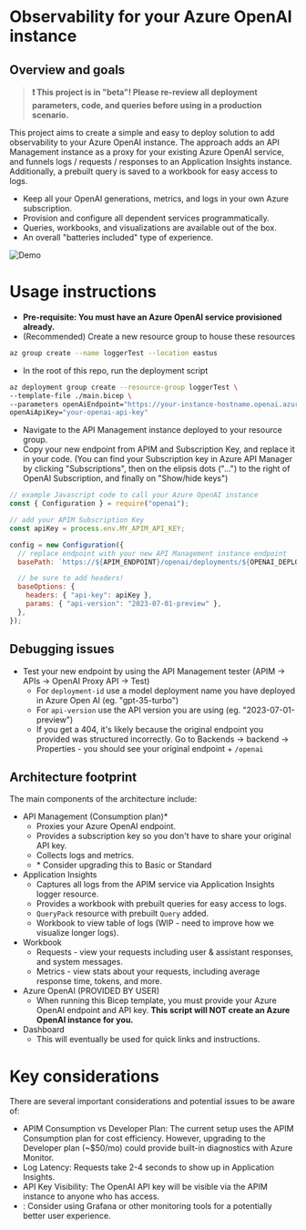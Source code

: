 # Observability for your Azure OpenAI instance

## Overview and goals

> **❗️ This project is in "beta"! Please re-review all deployment parameters, code, and queries before using in a production scenario.**

This project aims to create a simple and easy to deploy solution to add observability to your Azure OpenAI instance. The approach adds an API Management instance as a proxy for your existing Azure OpenAI service, and funnels logs / requests / responses to an Application Insights instance. Additionally, a prebuilt query is saved to a workbook for easy access to logs.

- Keep all your OpenAI generations, metrics, and logs in your own Azure subscription.
- Provision and configure all dependent services programmatically.
- Queries, workbooks, and visualizations are available out of the box.
- An overall "batteries included" type of experience.

![Demo](/images/demo.gif)

# Usage instructions

- **Pre-requisite: You must have an Azure OpenAI service provisioned already.**
- (Recommended) Create a new resource group to house these resources

```bash
az group create --name loggerTest --location eastus
```

- In the root of this repo, run the deployment script

```bash
az deployment group create --resource-group loggerTest \
--template-file ./main.bicep \
--parameters openAiEndpoint="https://your-instance-hostname.openai.azure.com" \
openAiApiKey="your-openai-api-key"
```

- Navigate to the API Management instance deployed to your resource group.
- Copy your new endpoint from APIM and Subscription Key, and replace it in your code. (You can find your Subscription key in Azure API Manager by clicking "Subscriptions", then on the elipsis dots ("...") to the right of OpenAI Subscription, and finally on "Show/hide keys")

```javascript
// example Javascript code to call your Azure OpenAI instance
const { Configuration } = require("openai");

// add your APIM Subscription Key
const apiKey = process.env.MY_APIM_API_KEY;

config = new Configuration({
  // replace endpoint with your new API Management instance endpoint
  basePath: `https://${APIM_ENDPOINT}/openai/deployments/${OPENAI_DEPLOYMENT_NAME}`,

  // be sure to add headers!
  baseOptions: {
    headers: { "api-key": apiKey },
    params: { "api-version": "2023-07-01-preview" },
  },
});
```

## Debugging issues

- Test your new endpoint by using the API Management tester (APIM -> APIs -> OpenAI Proxy API -> Test)
  - For `deployment-id` use a model deployment name you have deployed in Azure Open AI (eg. "gpt-35-turbo")
  - For `api-version` use the API version you are using (eg. "2023-07-01-preview")
  - If you get a 404, it's likely because the original endpoint you provided was structured incorrectly. Go to Backends -> backend -> Properties - you should see your original endpoint + `/openai`

## Architecture footprint

The main components of the architecture include:

- API Management (Consumption plan)\*
  - Proxies your Azure OpenAI endpoint.
  - Provides a subscription key so you don't have to share your original API key.
  - Collects logs and metrics.
  - \* Consider upgrading this to Basic or Standard
- Application Insights
  - Captures all logs from the APIM service via Application Insights logger resource.
  - Provides a workbook with prebuilt queries for easy access to logs.
  - `QueryPack` resource with prebuilt `Query` added.
  - Workbook to view table of logs (WIP - need to improve how we visualize longer logs).
- Workbook
  - Requests - view your requests including user & assistant responses, and system messages.
  - Metrics - view stats about your requests, including average response time, tokens, and more.
- Azure OpenAI (PROVIDED BY USER)
  - When running this Bicep template, you must provide your Azure OpenAI endpoint and API key. **This script will NOT create an Azure OpenAI instance for you.**
- Dashboard
  - This will eventually be used for quick links and instructions.

# Key considerations

There are several important considerations and potential issues to be aware of:

- APIM Consumption vs Developer Plan: The current setup uses the APIM Consumption plan for cost efficiency. However, upgrading to the Developer plan (~$50/mo) could provide built-in diagnostics with Azure Monitor.
- Log Latency: Requests take 2-4 seconds to show up in Application Insights.
- API Key Visibility: The OpenAI API key will be visible via the APIM instance to anyone who has access.
- : Consider using Grafana or other monitoring tools for a potentially better user experience.
